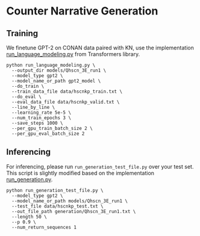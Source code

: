 Counter Narrative Generation
====================


## Training
We finetune GPT-2 on CONAN data paired with KN, use the implementation [run_language_modeling.py](https://github.com/huggingface/transformers/blob/main/examples/legacy/run_language_modeling.py) from Transformers library.
 

```
python run_language_modeling.py \
  --output_dir models/Qhscn_3E_run1 \
  --model_type gpt2 \
  --model_name_or_path gpt2_model \
  --do_train \
  --train_data_file data/hscnkp_train.txt \
  --do_eval \
  --eval_data_file data/hscnkp_valid.txt \
  --line_by_line \
  --learning_rate 5e-5 \
  --num_train_epochs 3 \
  --save_steps 1000 \
  --per_gpu_train_batch_size 2 \
  --per_gpu_eval_batch_size 2
```

## Inferencing
For inferencing, please run ```run_generation_test_file.py``` over your test set. This script is slightly modified based on the implementation [run_generation.py](https://github.com/huggingface/transformers/tree/v4.3.0.rc1/examples/text-generation).

```
python run_generation_test_file.py \
  --model_type gpt2 \
  --model_name_or_path models/Qhscn_3E_run1 \
  --test_file data/hscnkp_test.txt \
  --out_file_path generation/Qhscn_3E_run1.txt \
  --length 50 \
  --p 0.9 \
  --num_return_sequences 1  
```
